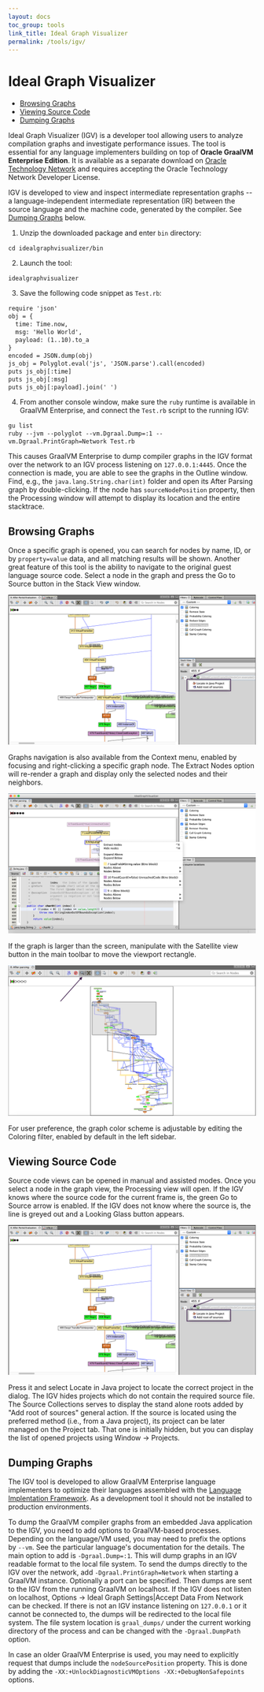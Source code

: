 ```yaml
---
layout: docs
toc_group: tools
link_title: Ideal Graph Visualizer
permalink: /tools/igv/
---
```


# Ideal Graph Visualizer

* [Browsing Graphs](#browsing-graphs)
* [Viewing Source Code](#viewing-source-code)
* [Dumping Graphs](#dumping-graphs)

Ideal Graph Visualizer (IGV) is a developer tool allowing users to analyze compilation graphs and investigate performance issues.
The tool is essential for any language implementers building on top of **Oracle GraalVM Enterprise Edition**.
It is available as a separate download on [Oracle Technology Network](https://www.oracle.com/downloads/graalvm-downloads.html) and requires accepting the Oracle Technology Network Developer License.

IGV is developed to view and inspect intermediate representation graphs -- a language-independent intermediate representation (IR) between the source
language and the machine code, generated by the compiler.
See [Dumping Graphs](#dumping-graphs) below.

1. Unzip the downloaded package and enter `bin` directory:
```shell
cd idealgraphvisualizer/bin
```

2. Launch the tool:
```shell
idealgraphvisualizer
```

3. Save the following code snippet as `Test.rb`:
```shell
require 'json'
obj = {
  time: Time.now,
  msg: 'Hello World',
  payload: (1..10).to_a
}
encoded = JSON.dump(obj)
js_obj = Polyglot.eval('js', 'JSON.parse').call(encoded)
puts js_obj[:time]
puts js_obj[:msg]
puts js_obj[:payload].join(' ')
```

4. From another console window, make sure the `ruby` runtime is available in GraalVM Enterprise,
and connect the `Test.rb` script to the running IGV:
```shell
gu list
ruby --jvm --polyglot --vm.Dgraal.Dump=:1 --vm.Dgraal.PrintGraph=Network Test.rb
```
This causes GraalVM Enterprise to dump compiler graphs in the IGV format over the network to an IGV process listening on `127.0.0.1:4445`.
Once the connection is made, you are able to see the graphs in the Outline window.
Find, e.g., the `java.lang.String.char(int)` folder and open its After Parsing graph by double-clicking.
If the node has `sourceNodePosition` property, then the Processing window will attempt to display its location and the entire stacktrace.

## Browsing Graphs

Once a specific graph is opened, you can search for nodes by name, ID, or by `property=value` data, and all matching results will be shown.
Another great feature of this tool is the ability to navigate to the original guest language source code.
Select a node in the graph and press the Go to Source button in the Stack View window.

![](img/IGV_add_source.png)

Graphs navigation is also available from the Context menu, enabled by focusing and right-clicking a specific graph node.
The Extract Nodes option will re-render a graph and display only the selected nodes and their neighbors.

![](img/IGV_context_menu.png)

If the graph is larger than the screen, manipulate with the Satellite view button in the main toolbar to move the viewport rectangle.

![](img/IGV_satellite_view.png)

For user preference, the graph color scheme is adjustable by editing the Coloring filter, enabled by default in the left sidebar.

## Viewing Source Code

Source code views can be opened in manual and assisted modes.
Once you select a node in the graph view, the Processing view will open.
If the IGV knows where the source code for the current frame is, the green Go to Source arrow is enabled.
If the IGV does not know where the source is, the line is greyed out and a Looking Glass button appears.

![](img/IGV_add_source.png)

Press it and select Locate in Java project to locate the correct project in the dialog.
The IGV hides projects which do not contain the required source file.
The Source Collections serves to display the stand alone roots added by "Add root of sources" general action.
If the source is located using the preferred method (i.e., from a Java project), its project can be later managed on the Project tab.
That one is initially hidden, but you can display the list of opened projects using Window -> Projects.

## Dumping Graphs

The IGV tool is developed to allow GraalVM Enterprise language implementers to optimize their languages assembled with the [Language Implentation Framework](../../truffle/docs/README.md).
As a development tool it should not be installed to production environments.

To dump the GraalVM compiler graphs from an embedded Java application to the IGV, you need to add options to GraalVM-based processes.
Depending on the language/VM used, you may need to prefix the options by `--vm`.
See the particular language's documentation for the details.
The main option to add is `-Dgraal.Dump=:1`.
This will dump graphs in an IGV readable format to the local file system.
To send the dumps directly to the IGV over the network, add `-Dgraal.PrintGraph=Network` when starting a GraalVM instance.
Optionally a port can be specified.
Then dumps are sent to the IGV from the running GraalVM on localhost.
If the IGV does not listen on localhost, Options -> Ideal Graph Settings|Accept Data From Network can be checked.
If there is not an IGV instance listening on `127.0.0.1` or it cannot be connected to, the dumps will be redirected to the local file system.
The file system location is `graal_dumps/` under the current working directory of the process and can be changed with the `-Dgraal.DumpPath` option.

In case an older GraalVM Enterprise is used, you may need to explicitly request that dumps include the `nodeSourcePosition` property.
This is done by adding the `-XX:+UnlockDiagnosticVMOptions -XX:+DebugNonSafepoints` options.

